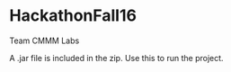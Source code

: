 # HackathonFall16

Team CMMM Labs

A .jar file is included in the zip. Use this to run the project.

